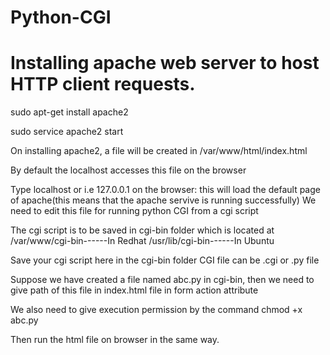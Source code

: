 # Python-CGI 

# Installing apache web server to host HTTP client requests.

sudo apt-get install apache2

sudo service apache2 start

On installing apache2, a file will be created in /var/www/html/index.html

By default the localhost accesses this file on the browser

Type localhost or <localhost IP> i.e 127.0.0.1 on the browser:
  this will load the default page of apache(this means that the apache servive is running successfully)
We need to edit this file for running python CGI from a cgi script

The cgi script is to be saved in cgi-bin folder which is located at 
  /var/www/cgi-bin------In Redhat
  /usr/lib/cgi-bin------In Ubuntu
  
  Save your cgi script here in the cgi-bin folder
  CGI file can be .cgi or .py file
  
Suppose we have created a file named abc.py in cgi-bin, then we need to give path of this file in index.html file in form action attribute

We also need to give execution permission by the command chmod +x abc.py

Then run the html file on browser in the same way.
